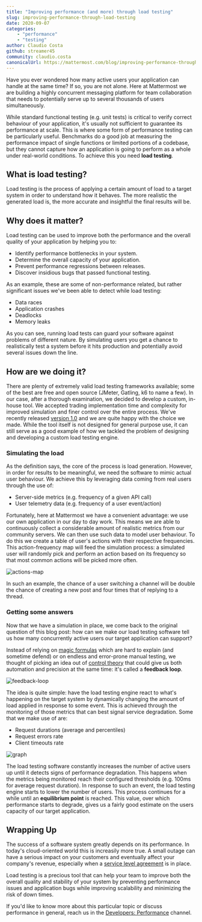 ```yaml
---
title: "Improving performance (and more) through load testing"
slug: improving-performance-through-load-testing
date: 2020-09-07
categories:
    - "performance"
    - "testing"
author: Claudio Costa
github: streamer45
community: claudio.costa
canonicalUrl: https://mattermost.com/blog/improving-performance-through-load-testing/
---
```


Have you ever wondered how many active users your application can handle at the same time? If so, you are not alone. Here at Mattermost we are building a highly concurrent messaging platform for team collaboration that needs to potentially serve up to several thousands of users simultaneously. 

While standard functional testing (e.g. unit tests) is critical to verify correct behaviour of your application, it's usually not sufficient to guarantee its performance at scale. This is where some form of performance testing can be particularly useful. Benchmarks do a good job at measuring the performance impact of single functions or limited portions of a codebase, but they cannot capture how an application is going to perform as a whole under real-world conditions. To achieve this you need **load testing**.

## What is load testing?

Load testing is the process of applying a certain amount of load to a target system in order to understand how it behaves.
The more realistic the generated load is, the more accurate and insightful the final results will be.

## Why does it matter?

Load testing can be used to improve both the performance and the overall quality of your application by helping you to:

- Identify performance bottlenecks in your system.
- Determine the overall capacity of your application.
- Prevent performance regressions between releases.
- Discover insidious bugs that passed functional testing.

As an example, these are some of non-performance related, but rather significant issues we've been able to detect while load testing:

- Data races
- Application crashes
- Deadlocks
- Memory leaks

As you can see, running load tests can guard your software against problems of different nature. By simulating users you get a chance to realistically test a system before it hits production and potentially avoid several issues down the line.

## How are we doing it?

There are plenty of extremely valid load testing frameworks available; some of the best are free and open source (JMeter, Gatling, k6 to name a few). In our case, after a thorough examination, we decided to develop a custom, in-house tool. We accepted trading implementation time and complexity for improved simulation and finer control over the entire process. We've recently released [version 1.0](https://github.com/mattermost/mattermost-load-test-ng/releases/tag/v1.0.0) and we are quite happy with the choice we made. While the tool itself is not designed for general purpose use, it can still serve as a good example of how we tackled the problem of designing and developing a custom load testing engine.

### Simulating the load

As the definition says, the core of the process is load generation. However, in order for results to be meaningful, we need the software to mimic actual user behaviour. We achieve this by leveraging data coming from real users through the use of:

- Server-side metrics (e.g. frequency of a given API call)
- User telemetry data (e.g. frequency of a user event/action)

Fortunately, here at Mattermost we have a convenient advantage: we use our own application in our day to day work. This means we are able to continuously collect a considerable amount of realistic metrics from our community servers. We can then use such data to model user behaviour. To do this we create a table of user's actions with their respective frequencies. This action-frequency map will feed the simulation process: a simulated user will randomly pick and perform an action based on its frequency so that most common actions will be picked more often.

![actions-map](/blog/2020-09-07-improving-performance-through-load-testing/actions-map.png)

In such an example, the chance of a user switching a channel will be double the chance of creating a new post and four times that of replying to a thread.

### Getting some answers

Now that we have a simulation in place, we come back to the original question of this blog post: how can we make our load testing software tell us how many concurrently active users our target application can support?

Instead of relying on [magic formulas](https://en.wikipedia.org/wiki/Magic_number_(programming)) which are hard to explain (and sometime defend) or on endless and error-prone manual testing, we thought of picking an idea out of [control theory](https://en.wikipedia.org/wiki/Control_theory) that could give us both automation and precision at the same time: it's called a **feedback loop**.

![feedback-loop](/blog/2020-09-07-improving-performance-through-load-testing/feedback-loop.png)

The idea is quite simple: have the load testing engine react to what's happening on the target system by dynamically changing the amount of load applied in response to some event. This is achieved through the monitoring of those metrics that can best signal service degradation. Some that we make use of are:

- Request durations (average and percentiles)
- Request errors rate
- Client timeouts rate

![graph](/blog/2020-09-07-improving-performance-through-load-testing/graph.png)

The load testing software constantly increases the number of active users up until it detects signs of performance degradation. This happens when the metrics being monitored reach their configured thresholds (e.g. 100ms for average request duration).
In response to such an event, the load testing engine starts to lower the number of users. This process continues for a while until an **equilibrium point** is reached. This value, over which performance starts to degrade, gives us a fairly good estimate on the users capacity of our target application.

## Wrapping Up

The success of a software system greatly depends on its performance. In today's cloud-oriented world this is increasily more true. A small outage can have a serious impact on your customers and eventually affect your company's revenue, especially when a [service level agreement](https://en.wikipedia.org/wiki/Service_level_agreement) is in place.

Load testing is a precious tool that can help your team to improve both the overall quality and stability of your system by preventing performance issues and application bugs while improving scalability and minimizing the risk of down times.

If you'd like to know more about this particular topic or discuss performance in general, reach us in the [Developers: Performance](https://community.mattermost.com/core/channels/developers-performance) channel.
